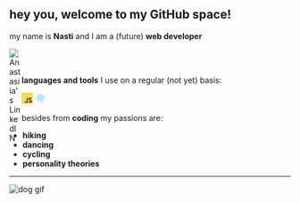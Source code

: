 ## hey you, welcome to my GitHub space!

my name is **Nasti** and I am a (future) **web developer**

<a href="https://www.linkedin.com/in/anastasiia-c-828a48190/">
  <img align="left" alt="Anastasiia's LinkedIN" width="22px" src="https://raw.githubusercontent.com/peterthehan/peterthehan/master/assets/linkedin.svg" />
</a>

</br>
</br>

**languages and tools** I use on a regular (not yet) basis:

<code><img height="20" src="https://raw.githubusercontent.com/github/explore/80688e429a7d4ef2fca1e82350fe8e3517d3494d/topics/javascript/javascript.png"></code>
<code><img height="20" src="https://raw.githubusercontent.com/github/explore/80688e429a7d4ef2fca1e82350fe8e3517d3494d/topics/react/react.png"></code>



besides from **coding** my passions are:
- **hiking**
- **dancing**
- **cycling**
- **personality theories**

---

![dog gif](https://abstracta.us/wp-content/uploads/2018/10/doggy.gif)
